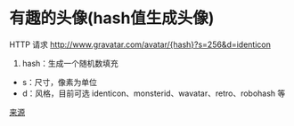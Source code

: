 # 有趣的头像(hash值生成头像)
HTTP 请求 http://www.gravatar.com/avatar/{hash}?s=256&d=identicon

1. hash：生成一个随机数填充
* s：尺寸，像素为单位
* d：风格，目前可选 identicon、monsterid、wavatar、retro、robohash 等

[来源](https://en.gravatar.com/site/implement/images/)